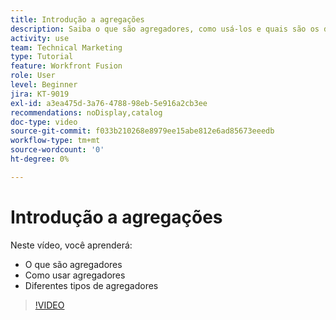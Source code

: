```yaml
---
title: Introdução a agregações
description: Saiba o que são agregadores, como usá-los e quais são os diferentes tipos de agregadores no [!DNL Adobe Workfront Fusion].
activity: use
team: Technical Marketing
type: Tutorial
feature: Workfront Fusion
role: User
level: Beginner
jira: KT-9019
exl-id: a3ea475d-3a76-4788-98eb-5e916a2cb3ee
recommendations: noDisplay,catalog
doc-type: video
source-git-commit: f033b210268e8979ee15abe812e6ad85673eeedb
workflow-type: tm+mt
source-wordcount: '0'
ht-degree: 0%

---
```


# Introdução a agregações

Neste vídeo, você aprenderá:

* O que são agregadores
* Como usar agregadores
* Diferentes tipos de agregadores

>[!VIDEO](https://video.tv.adobe.com/v/335279/?quality=12&learn=on)
